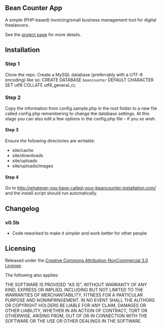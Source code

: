## Bean Counter App

A simple (PHP-based) invoicing/small business management tool for digital freelancers.

See the [project page](http://beancounterapp.com) for more details.  


## Installation


### Step 1

Clone the repo. Create a MySQL database (preferrably with a UTF-8 encoding) like so:
	CREATE DATABASE `beancounter` DEFAULT CHARACTER SET utf8 COLLATE utf8_general_ci;
	
### Step 2	
Copy the information from config.sample.php in the root folder to a new file called config.php remembering to change the database settings.
At this stage you can also edit a few options in the config.php file - if you so wish.

#### Step 3
Ensure the following directories are writable:
* site/cache
* site/downloads
* site/uploads
* site/uploads/images


#### Step 4
Go to http://whatever-you-have-called-your-beancounter-installation.com/ and the install script should run automatically.


## Changelog

### v0.5b
* Code reworked to make it simpler and work better for other people






## Licensing


Released under the [Creative Commons Attribution-NonCommercial 3.0 License](http://creativecommons.org/licenses/by-nc/3.0/).

The following also applies:

THE SOFTWARE IS PROVIDED "AS IS", WITHOUT WARRANTY OF ANY KIND, EXPRESS OR
IMPLIED, INCLUDING BUT NOT LIMITED TO THE WARRANTIES OF MERCHANTABILITY,
FITNESS FOR A PARTICULAR PURPOSE AND NONINFRINGEMENT. IN NO EVENT SHALL THE
AUTHORS OR COPYRIGHT HOLDERS BE LIABLE FOR ANY CLAIM, DAMAGES OR OTHER
LIABILITY, WHETHER IN AN ACTION OF CONTRACT, TORT OR OTHERWISE, ARISING FROM,
OUT OF OR IN CONNECTION WITH THE SOFTWARE OR THE USE OR OTHER DEALINGS IN
THE SOFTWARE.